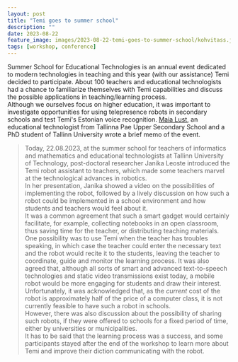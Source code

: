 ```yaml
---
layout: post
title: "Temi goes to summer school"
description: ""
date: 2023-08-22
feature_image: images/2023-08-22-temi-goes-to-summer-school/kohvitass.jpg
tags: [workshop, conference]
---
```


Summer School for Educational Technologies is an annual event dedicated to modern technologies in teaching and this year (with our assistance) Temi decided to participate. About 100 teachers and educational technologists had a chance to familiarize themselves with Temi capabilities and discuss the possible applications in teaching/learning process.\
Although we ourselves focus on higher education, it was important to investigate opportunities for using telepresence robots in secondary schools and test Temi's Estonian voice recognition.
[Maia Lust](https://www.etis.ee/CV/Maia_Lust/eng/), an educational technologist from Tallinna Pae Upper Secondary School and a PhD student of Tallinn University wrote a brief memo of the event.

> Today, 22.08.2023, at the summer school for teachers of informatics and mathematics and educational technologists at Tallinn University of Technology, post-doctoral researcher Janika Leoste introduced the Temi robot assistant to teachers, which made some teachers marvel at the technological advances in robotics.\
In her presentation, Janika showed a video on the possibilities of implementing the robot, followed by a lively discussion on how such a robot could be implemented in a school environment and how students and teachers would feel about it.\
It was a common agreement that such a smart gadget would certainly facilitate, for example, collecting notebooks in an open classroom, thus saving time for the teacher, or distributing teaching materials. One possibility was to use Temi when the teacher has troubles speaking, in which case the teacher could enter the necessary text and the robot would recite it to the students, leaving the teacher to coordinate, guide and monitor the learning process. It was also agreed that, although all sorts of smart and advanced text-to-speech technologies and static video transmissions exist today, a mobile robot would be more engaging for students and draw their interest. Unfortunately, it was acknowledged that, as the _current_ cost of the robot is approximately half of the price of a computer class, it is not currently feasible to have such a robot in schools.\
However, there was also discussion about the possibility of sharing such robots, if they were offered to schools for a fixed period of time, either by universities or municipalities.\
It has to be said that the learning process was a success, and some participants stayed after the end of the workshop to learn more about Temi and improve their diction communicating with the robot.